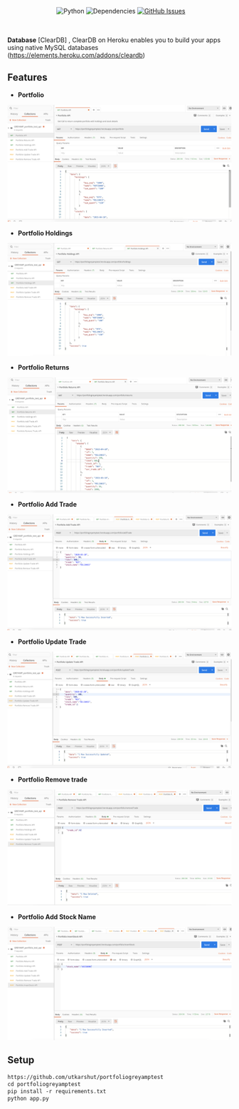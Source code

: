 &nbsp;&nbsp;&nbsp;&nbsp;&nbsp;&nbsp;&nbsp;&nbsp;&nbsp;&nbsp;&nbsp;&nbsp;&nbsp;
&nbsp;&nbsp;&nbsp;&nbsp;&nbsp;&nbsp;&nbsp;&nbsp;&nbsp;&nbsp;&nbsp;&nbsp;&nbsp;
![Python](https://img.shields.io/badge/python-v3.6-blue.svg)
![Dependencies](https://img.shields.io/badge/dependencies-up%20to%20date-brightgreen.svg)
[![GitHub Issues](https://img.shields.io/github/issues/anfederico/flaskex.svg)](https://github.com/utkarshut/portfoliogreyamptest/issues)

<br><br>
**Database** 
[ClearDB] , ClearDB on Heroku enables you to build your apps using native MySQL databases
(https://elements.heroku.com/addons/cleardb)


## Features

- **Portfolio**
<img src="./Media/API_SAMPLE_IMAGES/portfolio.png" alt="Final Output"/>


- **Portfolio Holdings**
<img src="./Media/API_SAMPLE_IMAGES/portfolio_holdings.png" alt="Final Output"/>


- **Portfolio Returns**
<img src="./Media/API_SAMPLE_IMAGES/portfolio_returns.png" alt="Final Output"/>


- **Portfolio Add Trade**
<img src="./Media/API_SAMPLE_IMAGES/portfolio_add_trade.png" alt="Final Output"/>


- **Portfolio Update Trade**
<img src="./Media/API_SAMPLE_IMAGES/portfolio_update_trade.png" alt="Final Output"/>


- **Portfolio Remove trade**
<img src="./Media/API_SAMPLE_IMAGES/portfolio_remove_trade.png" alt="Final Output"/>

- **Portfolio Add Stock Name**
<img src="./Media/API_SAMPLE_IMAGES/portfolio_insert_stock_name.png" alt="Final Output"/>

## Setup
``` 
https://github.com/utkarshut/portfoliogreyamptest
cd portfoliogreyamptest
pip install -r requirements.txt
python app.py
```
